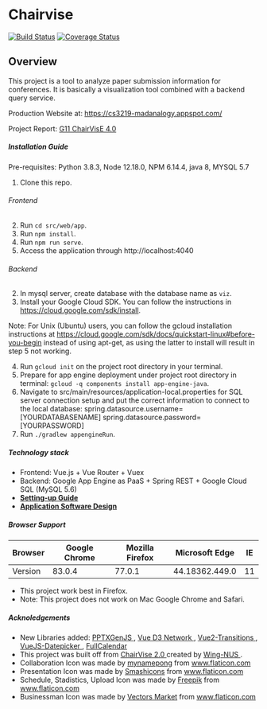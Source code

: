# Chairvise

[![Build Status](https://travis-ci.com/CS3219-SE-Principles-and-Patterns/cs3219-ay2021-s1-project-2020-s1-g11.svg?branch=master)](https://travis-ci.com/CS3219-SE-Principles-and-Patterns/cs3219-ay2021-s1-project-2020-s1-g11) 
[![Coverage Status](https://coveralls.io/repos/github/CS3219-SE-Principles-and-Patterns/cs3219-ay2021-s1-project-2020-s1-g11/badge.svg?branch=master)](https://coveralls.io/github/CS3219-SE-Principles-and-Patterns/cs3219-ay2021-s1-project-2020-s1-g11?branch=master)

## Overview
This project is a tool to analyze paper submission information for conferences. It is basically a visualization tool combined with a backend query service.

Production Website at: https://cs3219-madanalogy.appspot.com/

Project Report: [G11 ChairVisE 4.0](docs/G11_ChairVisE4.0.pdf)

##### Installation Guide
Pre-requisites: Python 3.8.3, Node 12.18.0, NPM 6.14.4, java 8, MYSQL 5.7

1. Clone this repo.

###### Frontend
2. Run `cd src/web/app`.
3. Run `npm install`.
4. Run `npm run serve`.
5. Access the application through http://localhost:4040

###### Backend
2. In mysql server, create database with the database name as `viz`.
3. Install your Google Cloud SDK. You can follow the instructions in https://cloud.google.com/sdk/install.

Note: For Unix (Ubuntu) users, you can follow the gcloud installation instructions at https://cloud.google.com/sdk/docs/quickstart-linux#before-you-begin instead of using apt-get, as using the latter to install will result in step 5 not working. 

4. Run `gcloud init` on the project root directory in your terminal.
5. Prepare for app engine deployment under project root directory in terminal: `gcloud -q components install app-engine-java`.
6. Navigate to src/main/resources/application-local.properties for SQL server connection setup and put the correct information to connect to the local database: 
spring.datasource.username=[YOURDATABASENAME]
spring.datasource.password=[YOURPASSWORD]
7. Run `./gradlew appengineRun`.

##### Technology stack

- Frontend: Vue.js + Vue Router + Vuex
- Backend: Google App Engine as PaaS + Spring REST + Google Cloud SQL (MySQL 5.6)
- [**Setting-up Guide**](docs/setting-up.md)
- [**Application Software Design**](docs/design.md)

##### Browser Support

| Browser | Google Chrome | Mozilla Firefox | Microsoft Edge | IE |
|---------|---------------|-----------------|----------------|----|
| Version | 83.0.4        | 77.0.1          | 44.18362.449.0 | 11 |
- This project work best in Firefox. 
- Note: This project does not work on Mac Google Chrome and Safari.

##### Acknoledgements

- New Libraries added: <a href="https://github.com/gitbrent/PptxGenJS"> PPTXGenJS </a>, <a href="https://github.com/emiliorizzo/vue-d3-network"> Vue D3 Network </a>, <a href="https://github.com/BinarCode/vue2-transitions"> Vue2-Transitions </a>, <a href="https://github.com/charliekassel/vuejs-datepicker"> VueJS-Datepicker </a>, <a href="https://github.com/fullcalendar/fullcalendar"> FullCalendar </a>
- This project was built off from <a href="https://github.com/WING-NUS/ChairVisE"> ChairVise 2.0 </a> created by <a href="https://wing.comp.nus.edu.sg/"> Wing-NUS </a>.
- Collaboration Icon was made by <a href="https://www.flaticon.com/authors/mynamepong" title="mynamepong">mynamepong</a> from <a href="https://www.flaticon.com/"             title="Flaticon">www.flaticon.com</a>
- Presentation Icon was made by <a href="https://www.flaticon.com/authors/smashicons" title="Smashicons">Smashicons</a> from <a href="https://www.flaticon.com/"             title="Flaticon">www.flaticon.com</a>
- Schedule, Stadistics, Upload Icon was made by <a href="https://www.flaticon.com/authors/freepik" title="Freepik">Freepik</a> from <a href="https://www.flaticon.com/" title="Flaticon">www.flaticon.com</a>
- Businessman Icon was made by <a href="https://www.flaticon.com/authors/vectors-market" title="Vectors Market">Vectors Market</a> from <a href="https://www.flaticon.com/" title="Flaticon">www.flaticon.com</a>

